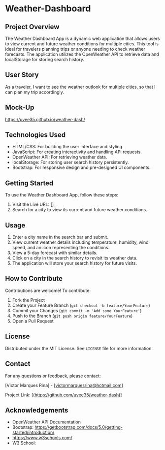 
# Weather-Dashboard 

## Project Overview

The Weather Dashboard App is a dynamic web application that allows users to view current and future weather conditions for multiple cities. This tool is ideal for travelers planning trips or anyone needing to check weather forecasts. The application utilizes the OpenWeather API to retrieve data and localStorage for storing search history.

## User Story

As a traveler, I want to see the weather outlook for multiple cities, so that I can plan my trip accordingly.

## Mock-Up
https://uvee35.github.io/weather-dash/

## Technologies Used

- HTML/CSS: For building the user interface and styling.
- JavaScript: For creating interactivity and handling API requests.
- OpenWeather API: For retrieving weather data.
- localStorage: For storing user search history persistently.
- Bootstrap: For responsive design and pre-designed UI components.



## Getting Started

To use the Weather Dashboard App, follow these steps:

1. Visit the Live URL: []
2. Search for a city to view its current and future weather conditions.

## Usage

1. Enter a city name in the search bar and submit.
2. View current weather details including temperature, humidity, wind speed, and an icon representing the conditions.
3. View a 5-day forecast with similar details.
4. Click on a city in the search history to revisit its weather data.
5. The application will store your search history for future visits.

## How to Contribute

Contributions are welcome! To contribute:

1. Fork the Project
2. Create your Feature Branch (`git checkout -b feature/YourFeature`)
3. Commit your Changes (`git commit -m 'Add some YourFeature'`)
4. Push to the Branch (`git push origin feature/YourFeature`)
5. Open a Pull Request

## License

Distributed under the MIT License. See `LICENSE` file for more information.

## Contact

For any questions or feedback, please contact:

[Victor Marques Rina] - [victormarquesrina@hotmail.com]

Project Link: [(https://github.com/uvee35/weather-dash)] 

## Acknowledgements

- OpenWeather API Documentation
- Bootstrap: https://getbootstrap.com/docs/5.0/getting-started/introduction/
- https://www.w3schools.com/
- W3 School: 
